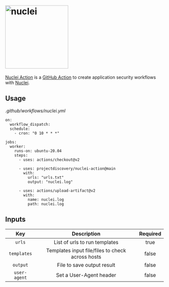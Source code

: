 <h1 align="left">
  <img src="https://github.com/projectdiscovery/nuclei/blob/master/static/nuclei-logo.png" alt="nuclei" width="200px"></a>
  <br>
</h1>

[Nuclei Action](https://github.com/projectdiscovery/nuclei-action) is a [GitHub Action](https://github.com/features/actions) to create application security workflows with [Nuclei](https://github.com/projectdiscovery/nuclei).

Usage
-----

*.github/workflows/nuclei.yml*
```
on:
  workflow_dispatch:
  schedule:
    - cron: "0 10 * * *"

jobs:
  worker:
    runs-on: ubuntu-20.04
    steps:      
      - uses: actions/checkout@v2      

      - uses: projectdiscovery/nuclei-action@main
        with:
          urls: "urls.txt"
          output: "nuclei.log"

      - uses: actions/upload-artifact@v2
        with:
          name: nuclei.log
          path: nuclei.log
```

Inputs
------

| Key  | Description | Required |
| :---:     |     :---:   |    :---:   |
| `urls`  | List of urls to run templates | true
| `templates`  | Templates input file/files to check across hosts | false
| `output`  | File to save output result | false
| `user-agent`  | Set a User-Agent header | false